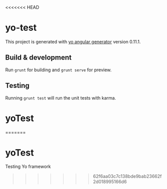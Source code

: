 <<<<<<< HEAD
# yo-test

This project is generated with [yo angular generator](https://github.com/yeoman/generator-angular)
version 0.11.1.

## Build & development

Run `grunt` for building and `grunt serve` for preview.

## Testing

Running `grunt test` will run the unit tests with karma.
# yoTest 
=======
# yoTest
Testing Yo framework
>>>>>>> 62f6aa03c7c138bde9bab23662f2d018995166d6
